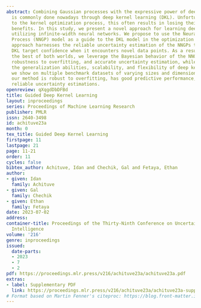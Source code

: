 ```yaml
---
abstract: Combining Gaussian processes with the expressive power of deep neural networks
  is commonly done nowadays through deep kernel learning (DKL). Unfortunately, due
  to the kernel optimization process, this often results in losing their Bayesian
  benefits. In this study, we present a novel approach for learning deep kernels by
  utilizing infinite-width neural networks. We propose to use the Neural Network Gaussian
  Process (NNGP) model as a guide to the DKL model in the optimization process. Our
  approach harnesses the reliable uncertainty estimation of the NNGPs to adapt the
  DKL target confidence when it encounters novel data points. As a result, we get
  the best of both worlds, we leverage the Bayesian behavior of the NNGP, namely its
  robustness to overfitting, and accurate uncertainty estimation, while maintaining
  the generalization abilities, scalability, and flexibility of deep kernels. Empirically,
  we show on multiple benchmark datasets of varying sizes and dimensionality, that
  our method is robust to overfitting, has good predictive performance, and provides
  reliable uncertainty estimations.
openreview: qXqgdDbDFBd
title: Guided Deep Kernel Learning
layout: inproceedings
series: Proceedings of Machine Learning Research
publisher: PMLR
issn: 2640-3498
id: achituve23a
month: 0
tex_title: Guided Deep Kernel Learning
firstpage: 11
lastpage: 21
page: 11-21
order: 11
cycles: false
bibtex_author: Achituve, Idan and Chechik, Gal and Fetaya, Ethan
author:
- given: Idan
  family: Achituve
- given: Gal
  family: Chechik
- given: Ethan
  family: Fetaya
date: 2023-07-02
address:
container-title: Proceedings of the Thirty-Ninth Conference on Uncertainty in Artificial
  Intelligence
volume: '216'
genre: inproceedings
issued:
  date-parts:
  - 2023
  - 7
  - 2
pdf: https://proceedings.mlr.press/v216/achituve23a/achituve23a.pdf
extras:
- label: Supplementary PDF
  link: https://proceedings.mlr.press/v216/achituve23a/achituve23a-supp.pdf
# Format based on Martin Fenner's citeproc: https://blog.front-matter.io/posts/citeproc-yaml-for-bibliographies/
---
```

